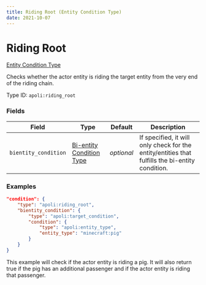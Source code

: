 ```yaml
---
title: Riding Root (Entity Condition Type)
date: 2021-10-07
---
```


# Riding Root

[Entity Condition Type](../entity_condition_types.md)

Checks whether the actor entity is riding the target entity from the very end of the riding chain.

Type ID: `apoli:riding_root`


### Fields

Field | Type | Default | Description
------|------|---------|-------------
`bientity_condition` | [Bi-entity Condition Type](../bientity_condition_types.md) | _optional_ | If specified, it will only check for the entity/entities that fulfills the bi-entity condition.


### Examples

```json
"condition": {
    "type": "apoli:riding_root",
    "bientity_condition": {
        "type": "apoli:target_condition",
        "condition": {
            "type": "apoli:entity_type",
            "entity_type": "minecraft:pig"
        }
    }
}
```

This example will check if the actor entity is riding a pig. It will also return true if the pig has an additional passenger and if the actor entity is riding that passenger.

